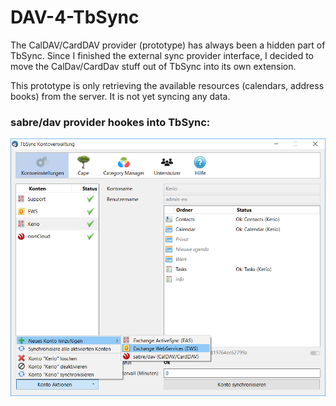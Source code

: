 # DAV-4-TbSync
The CalDAV/CardDAV provider (prototype) has always been a hidden part of TbSync. Since I finished the external sync provider interface, I decided to move the CalDav/CardDav stuff out of TbSync into its own extension.

This prototype is only retrieving the available resources (calendars, address books) from the server. It is not yet syncing any data.

### sabre/dav provider hookes into TbSync:

![image](https://github.com/jobisoft/EWS-4-TbSync/raw/master/screenshots/add_account.png)
